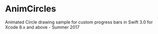 # AnimCircles

Animated Circle drawing sample for custom progress bars in Swift 3.0 for Xcode 8.x and above - Summer 2017
